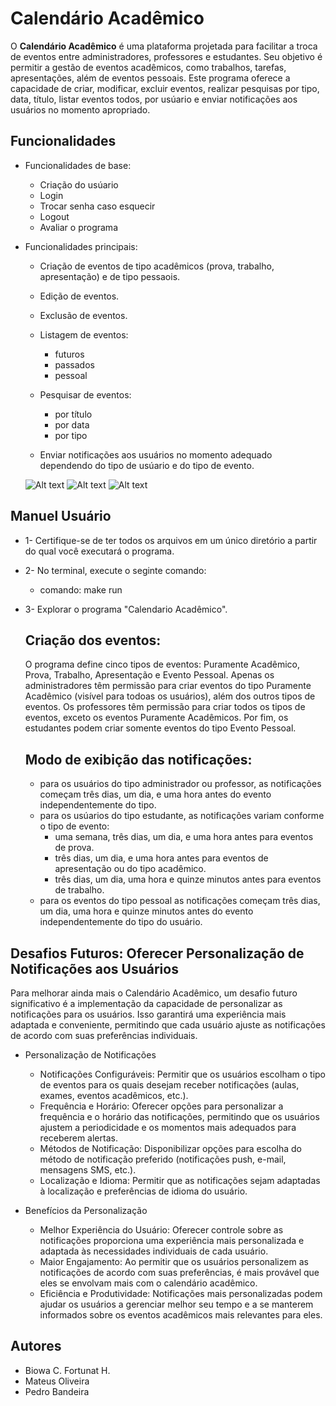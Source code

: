 # Calendário Acadêmico

O **Calendário Acadêmico** é uma plataforma projetada para facilitar a troca de eventos entre administradores, professores e estudantes. Seu objetivo é permitir a gestão de eventos acadêmicos, como trabalhos, tarefas, apresentações, além de eventos pessoais. Este programa oferece a capacidade de criar, modificar, excluir eventos, realizar pesquisas por tipo, data, título, listar eventos todos, por usúario e enviar notificações aos usuários no momento apropriado.

## Funcionalidades
   * Funcionalidades de base:
     - Criação do usúario
     - Login
     - Trocar senha caso esquecir
     - Logout
     - Avaliar o programa

   * Funcionalidades principais:
     - Criação de eventos de tipo acadêmicos (prova, trabalho, apresentação) e de tipo pessaois.
     - Edição de eventos.
     - Exclusão de eventos.
     - Listagem de eventos:
        * futuros
        * passados
        * pessoal

     - Pesquisar de eventos:
        * por título
        * por data
        * por tipo

     - Enviar notificações aos usuários no momento adequado dependendo do tipo de usúario e do tipo de evento.

     ![Alt text](Interface-1.png)
     ![Alt text](Interface-2.png)
     ![Alt text](Interface-3.png)


## Manuel Usuário
 * 1- Certifique-se de ter todos os arquivos em um único diretório a partir do qual você executará o programa.
 * 2- No terminal, execute o seginte comando:
      - comando: make run
 * 3- Explorar o programa "Calendario Acadêmico".

    ## Criação dos eventos:
      O programa define cinco tipos de eventos: Puramente Acadêmico, Prova, Trabalho, Apresentação e Evento Pessoal. Apenas os administradores têm permissão para criar eventos do tipo Puramente Acadêmico (visível para todoas os usuários), além dos outros tipos de eventos. Os professores têm permissão para criar todos os tipos de eventos, exceto os eventos Puramente Acadêmicos. Por fim, os estudantes podem criar somente eventos do tipo Evento Pessoal.
   
    ## Modo de exibição das notificações:
      * para os usuários do tipo administrador ou professor, as notificações começam três dias, um dia, e uma hora antes do evento independentemente do tipo.
      * para os usúarios do tipo estudante, as notificações variam conforme o tipo de evento:
         - uma semana, três dias, um dia, e uma hora antes para eventos de prova.
         - três dias, um dia, e uma hora antes para eventos de apresentação ou do tipo acadêmico.
         - três dias, um dia, uma hora e quinze minutos antes para eventos de trabalho.
      * para os eventos do tipo pessoal as notificações começam três dias, um dia, uma hora e quinze minutos antes do evento independentemente do tipo do usuário.

## Desafios Futuros: Oferecer Personalização de Notificações aos Usuários

Para melhorar ainda mais o Calendário Acadêmico, um desafio futuro significativo é a implementação da capacidade de personalizar as notificações para os usuários. Isso garantirá uma experiência mais adaptada e conveniente, permitindo que cada usuário ajuste as notificações de acordo com suas preferências individuais.

 * Personalização de Notificações
    - Notificações Configuráveis: Permitir que os usuários escolham o tipo de eventos para os quais desejam receber notificações (aulas, exames, eventos acadêmicos, etc.).
    - Frequência e Horário: Oferecer opções para personalizar a frequência e o horário das notificações, permitindo que os usuários ajustem a periodicidade e os momentos mais adequados para receberem alertas.
    - Métodos de Notificação: Disponibilizar opções para escolha do método de notificação preferido (notificações push, e-mail, mensagens SMS, etc.).
    - Localização e Idioma: Permitir que as notificações sejam adaptadas à localização e preferências de idioma do usuário.
    
 * Benefícios da Personalização
    - Melhor Experiência do Usuário: Oferecer controle sobre as notificações proporciona uma experiência mais personalizada e adaptada às necessidades individuais de cada usuário.
    - Maior Engajamento: Ao permitir que os usuários personalizem as notificações de acordo com suas preferências, é mais provável que eles se envolvam mais com o calendário acadêmico.
    - Eficiência e Produtividade: Notificações mais personalizadas podem ajudar os usuários a gerenciar melhor seu tempo e a se manterem informados sobre os eventos acadêmicos mais relevantes para eles.


## Autores
 * Biowa C. Fortunat H.
 * Mateus Oliveira
 * Pedro Bandeira

#####